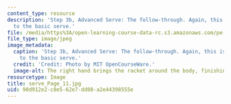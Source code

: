 ```yaml
---
content_type: resource
description: 'Step 3b, Advanced Serve: The follow-through. Again, this is very similar
  to the basic serve.'
file: /media/https%3A/open-learning-course-data-rc.s3.amazonaws.com/pe-710-tennis-spring-2007/90d912e2c8e562e7dd08a2e44398555e_serve_Page_11.jpg
file_type: image/jpeg
image_metadata:
  caption: 'Step 3b, Advanced Serve: The follow-through. Again, this is very similar
    to the basic serve.'
  credit: 'Credit: Photo by MIT OpenCourseWare.'
  image-alt: The right hand brings the racket around the body, finishing the motion.
resourcetype: Image
title: serve_Page_11.jpg
uid: 90d912e2-c8e5-62e7-dd08-a2e44398555e
---
```

